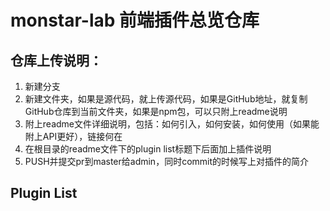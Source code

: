 # monstar-lab 前端插件总览仓库
## 仓库上传说明：
1. 新建分支
2. 新建文件夹，如果是源代码，就上传源代码，如果是GitHub地址，就复制GitHub仓库到当前文件夹，如果是npm包，可以只附上readme说明
3. 附上readme文件详细说明，包括：如何引入，如何安装，如何使用（如果能附上API更好），链接何在
4. 在根目录的readme文件下的plugin list标题下后面加上插件说明
5. PUSH并提交pr到master给admin，同时commit的时候写上对插件的简介

## Plugin List


